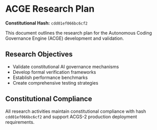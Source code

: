# ACGE Research Plan

**Constitutional Hash:** `cdd01ef066bc6cf2`

This document outlines the research plan for the Autonomous Coding Governance Engine (ACGE) development and validation.

## Research Objectives

- Validate constitutional AI governance mechanisms
- Develop formal verification frameworks
- Establish performance benchmarks
- Create comprehensive testing strategies

## Constitutional Compliance

All research activities maintain constitutional compliance with hash `cdd01ef066bc6cf2` and support ACGS-2 production deployment requirements.